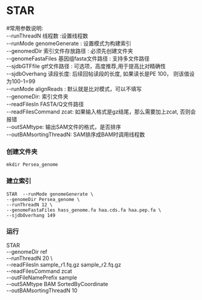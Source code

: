 # STAR

#常用参数说明:  
--runThreadN 线程数 :设置线程数  
--runMode genomeGenerate : 设置模式为构建索引  
--genomedDir 索引文件存放路径 : 必须先创建文件夹  
--genomeFastaFiles 基因组fasta文件路径 : 支持多文件路径  
--sjdbGTFfile gtf文件路径 : 可选项，高度推荐,用于提高比对精确性  
--sjdbOverhang 读段长度: 后续回帖读段的长度, 如果读长是PE 100， 则该值设为100-1=99  
--runMode alignReads : 默认就是比对模式，可以不填写  
--genomeDir: 索引文件夹  
--readFilesIn FASTA/Q文件路径  
--readFilesCommand zcat: 如果输入格式是gz结尾，那么需要加上zcat, 否则会报错  
--outSAMtype: 输出SAM文件的格式，是否排序  
--outBAMsortingThreadN: SAM排序成BAM时调用线程数

### 创建文件夹
```mkdir Persea_genome```

### 建立索引
```
STAR  --runMode genomeGenerate \
--genomeDir Persea_genome \
--runThreadN 12 \    
--genomeFastaFiles hass_genome.fa haa.cds.fa haa.pep.fa \    
--sjdbOverhang 149
```
### 运行
STAR \
--genomeDir ref \
--runThreadN 20 \    
--readFilesIn sample_r1.fq.gz sample_r2.fq.gz \
--readFilesCommand zcat \
--outFileNamePrefix sample \
--outSAMtype BAM SortedByCoordinate \
--outBAMsortingThreadN 10
